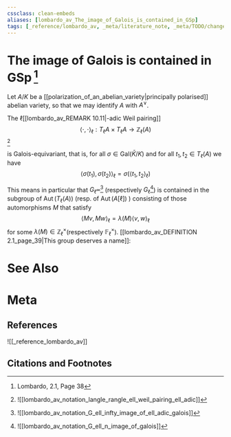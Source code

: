 ```yaml
---
cssclass: clean-embeds
aliases: [lombardo_av_The_image_of_Galois_is_contained_in_GSp]
tags: [_reference/lombardo_av, _meta/literature_note, _meta/TODO/change_title, _meta/concept, _meta/narrative]
---
```

# The image of Galois is contained in $\operatorname{GSp}$[^1]
Let $A/K$ be a [[polarization_of_an_abelian_variety|principally polarised]] abelian variety, so that we may identify $A$ with $A^{\vee}$. 

The $\ell$[[lombardo_av_REMARK 10.11|-adic Weil pairing]]
$$
\langle\cdot, \cdot\rangle_{\ell}: T_{\ell} A \times T_{\ell} A \rightarrow \mathbb{Z}_{\ell}(A)
$$
[^2]

[^2]: ![[lombardo_av_notation_langle_rangle_ell_weil_pairing_ell_adic]]

is Galois-equivariant, that is, for all $\sigma \in \mathrm{Gal}(\bar{K} / K)$ and for all $t_{1}, t_{2} \in T_{\ell}(A)$ we have
$$
\left\langle\sigma\left(t_{1}\right), \sigma\left(t_{2}\right)\right\rangle_{\ell}=\sigma\left(\left\langle t_{1}, t_{2}\right\rangle_{\ell}\right)
$$

This means in particular that $G_{\ell^\infty}$[^3] (respectively $G_{\ell}$[^4]) is contained in the subgroup of $\operatorname{Aut}\left(T_{\ell}(A)\right)$ (resp. of $\operatorname{Aut}(A[\ell])$ ) consisting of those automorphisms $M$ that satisfy
$$
\langle M v, M w\rangle_{\ell}=\lambda(M)\langle v, w\rangle_{\ell}
$$
for some $\lambda(M) \in \mathbb{Z}_{\ell}^{\times}$(respectively $\mathbb{F}_{\ell}^{\times}$). [[lombardo_av_DEFINITION 2.1_page_39|This group deserves a name]]:

[^3]: ![[lombardo_av_notation_G_ell_infty_image_of_ell_adic_galois]]
[^4]: ![[lombardo_av_notation_G_ell_n_image_of_galois]]

# See Also

# Meta
## References
![[_reference_lombardo_av]]

## Citations and Footnotes
[^1]: Lombardo, 2.1, Page 38